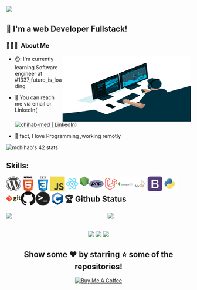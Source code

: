

### <img src="https://media.giphy.com/media/hvRJCLFzcasrR4ia7z/giphy.gif" width="28">
## :name_badge: I'm a web Developer Fullstack!


### 👨🏻‍💻 &nbsp;About Me
  <img align="right" alt="GIF" src="https://github.com/v08nike/v08nike/blob/main/code.gif?raw=true" width="350" height="180" >

- ⏲️: I'm currently learning Software engineer at #1337_future_is_loading

- :watermelon: You can reach me via email or LinkedIn([<img alt="chihab-med | LinkedIn" width="22px" src="https://icon-library.com/images/linked-in-icon-small/linked-in-icon-small-24.jpg" />](https://www.linkedin.com/in/medshihab))
- :meat_on_bone: fact, I love Programming ,working remotly
<div align="left">
<a src="https://github.com/oakoudad/badge42"><img src="https://badge.mediaplus.ma/greenbinary/mchihab" alt="mchihab's 42 stats" /></a>
<div/>

Skills:
---


<img align="left" alt="wordpress" width="40px" src="https://raw.githubusercontent.com/github/explore/80688e429a7d4ef2fca1e82350fe8e3517d3494d/topics/wordpress/wordpress.png" />

<img align="left" alt="HTML5" width="40px" src="https://raw.githubusercontent.com/github/explore/80688e429a7d4ef2fca1e82350fe8e3517d3494d/topics/html/html.png" />
<img align="left" alt="CSS" width="40px" src="https://raw.githubusercontent.com/github/explore/80688e429a7d4ef2fca1e82350fe8e3517d3494d/topics/css/css.png" />

<img align="left" alt="JavaScript" width="40px" src="https://raw.githubusercontent.com/github/explore/80688e429a7d4ef2fca1e82350fe8e3517d3494d/topics/javascript/javascript.png" />
<img align="left" alt="React" width="40px" src="https://raw.githubusercontent.com/github/explore/80688e429a7d4ef2fca1e82350fe8e3517d3494d/topics/react/react.png" />
<img align="left" alt="Node.js" width="26px" src="https://raw.githubusercontent.com/github/explore/80688e429a7d4ef2fca1e82350fe8e3517d3494d/topics/nodejs/nodejs.png" />
<img align="left" alt="php" width="40px" src="https://raw.githubusercontent.com/github/explore/80688e429a7d4ef2fca1e82350fe8e3517d3494d/topics/php/php.png" />
<img align="left" alt="laravel" width="40px" src="https://raw.githubusercontent.com/github/explore/80688e429a7d4ef2fca1e82350fe8e3517d3494d/topics/laravel/laravel.png" />
<img align="left" alt="mongodb" width="40px" src="https://raw.githubusercontent.com/github/explore/80688e429a7d4ef2fca1e82350fe8e3517d3494d/topics/mongodb/mongodb.png" />
<img align="left" alt="mysql" width="40px" src="https://raw.githubusercontent.com/github/explore/80688e429a7d4ef2fca1e82350fe8e3517d3494d/topics/mysql/mysql.png" />
<img align="left" alt="bootstrap" width="40px" src="https://raw.githubusercontent.com/github/explore/80688e429a7d4ef2fca1e82350fe8e3517d3494d/topics/bootstrap/bootstrap.png" />
<img align="left" alt="python" width="40px" src="https://raw.githubusercontent.com/github/explore/80688e429a7d4ef2fca1e82350fe8e3517d3494d/topics/python/python.png" />
<img align="left" alt="Git" width="40px" src="https://raw.githubusercontent.com/github/explore/80688e429a7d4ef2fca1e82350fe8e3517d3494d/topics/git/git.png" />
<img align="left" alt="GitHub" width="40px" src="https://raw.githubusercontent.com/github/explore/78df643247d429f6cc873026c0622819ad797942/topics/github/github.png" />
<img align="left" alt="Terminal" width="40px" src="https://raw.githubusercontent.com/github/explore/80688e429a7d4ef2fca1e82350fe8e3517d3494d/topics/terminal/terminal.png" />
<img align="left" alt="C" width="40px" src="https://raw.githubusercontent.com/github/explore/80688e429a7d4ef2fca1e82350fe8e3517d3494d/topics/c/c.png" />
<br />

## 🏆 Github Status

<img  src="https://github-readme-stats.vercel.app/api?username=sh1hvb&show_icons=true&hide_border=true&theme=radical" width="45%" align="right" >
<img  src="https://github-readme-streak-stats.herokuapp.com/?user=sh1hvb&theme=radical" width="45%" >

<br /> 

<br /> 

<div align="center">

[<img src="https://img.shields.io/badge/Portfolio-%23000000.svg?&style=for-the-badge&logo=react&logoColor=61DAFB">](https://sh1hvb.github.io/)
[<img src="https://img.shields.io/badge/Gmail-D14836?style=for-the-badge&logo=gmail&logoColor=white">](https://mail.google.com/mail/?view=cm&fs=1&to=medchihab651@gmail.com)
[<img src="https://img.shields.io/badge/instagram-%23E4405F.svg?&style=for-the-badge&logo=instagram&logoColor=white">](https://www.instagram.com/shi_hvb/)
## Show some ❤️ by starring ⭐ some of the repositories!</div>
<div align="center"> <a href="https://www.buymeacoffee.com/sh1hvb" target="_blank"><img src="https://cdn.buymeacoffee.com/buttons/default-yellow.png" alt="Buy Me A Coffee" height="41" width="174"></a> </div>
